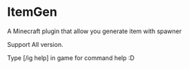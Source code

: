 # ItemGen
A Minecraft plugin that allow you generate item with spawner


Support All version.

Type [/ig help] in game for command help :D
